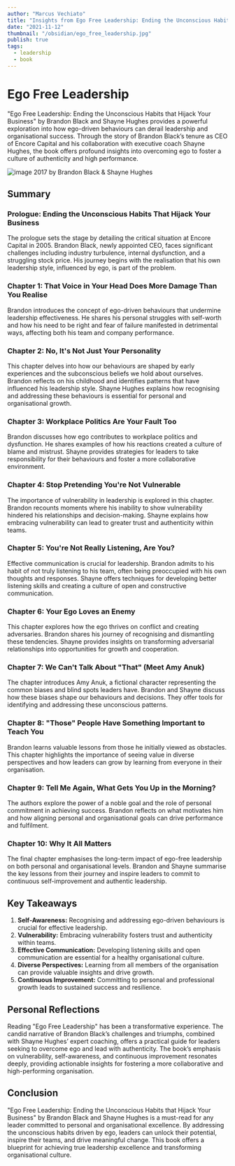 ```yaml
---
author: "Marcus Vechiato"
title: "Insights from Ego Free Leadership: Ending the Unconscious Habits that Hijack Your Business"
date: "2021-11-12"
thumbnail: "/obsidian/ego_free_leadership.jpg"
publish: true
tags: 
  - leadership
  - book
--- 
```

# **Ego Free Leadership**

"Ego Free Leadership: Ending the Unconscious Habits that Hijack Your Business" by Brandon Black and Shayne Hughes provides a powerful exploration into how ego-driven behaviours can derail leadership and organisational success. Through the story of Brandon Black’s tenure as CEO of Encore Capital and his collaboration with executive coach Shayne Hughes, the book offers profound insights into overcoming ego to foster a culture of authenticity and high performance.

 ![image](/obsidian/ego_free_leadership.jpg)
2017 by Brandon Black & Shayne Hughes

## **Summary**

### **Prologue: Ending the Unconscious Habits That Hijack Your Business**

The prologue sets the stage by detailing the critical situation at Encore Capital in 2005. Brandon Black, newly appointed CEO, faces significant challenges including industry turbulence, internal dysfunction, and a struggling stock price. His journey begins with the realisation that his own leadership style, influenced by ego, is part of the problem.

### **Chapter 1: That Voice in Your Head Does More Damage Than You Realise**

Brandon introduces the concept of ego-driven behaviours that undermine leadership effectiveness. He shares his personal struggles with self-worth and how his need to be right and fear of failure manifested in detrimental ways, affecting both his team and company performance.

### **Chapter 2: No, It's Not Just Your Personality**

This chapter delves into how our behaviours are shaped by early experiences and the subconscious beliefs we hold about ourselves. Brandon reflects on his childhood and identifies patterns that have influenced his leadership style. Shayne Hughes explains how recognising and addressing these behaviours is essential for personal and organisational growth.

### **Chapter 3: Workplace Politics Are Your Fault Too**

Brandon discusses how ego contributes to workplace politics and dysfunction. He shares examples of how his reactions created a culture of blame and mistrust. Shayne provides strategies for leaders to take responsibility for their behaviours and foster a more collaborative environment.

### **Chapter 4: Stop Pretending You're Not Vulnerable**

The importance of vulnerability in leadership is explored in this chapter. Brandon recounts moments where his inability to show vulnerability hindered his relationships and decision-making. Shayne explains how embracing vulnerability can lead to greater trust and authenticity within teams.

### **Chapter 5: You're Not Really Listening, Are You?**

Effective communication is crucial for leadership. Brandon admits to his habit of not truly listening to his team, often being preoccupied with his own thoughts and responses. Shayne offers techniques for developing better listening skills and creating a culture of open and constructive communication.

### **Chapter 6: Your Ego Loves an Enemy**

This chapter explores how the ego thrives on conflict and creating adversaries. Brandon shares his journey of recognising and dismantling these tendencies. Shayne provides insights on transforming adversarial relationships into opportunities for growth and cooperation.

### **Chapter 7: We Can't Talk About "That" (Meet Amy Anuk)**

The chapter introduces Amy Anuk, a fictional character representing the common biases and blind spots leaders have. Brandon and Shayne discuss how these biases shape our behaviours and decisions. They offer tools for identifying and addressing these unconscious patterns.

### **Chapter 8: "Those" People Have Something Important to Teach You**

Brandon learns valuable lessons from those he initially viewed as obstacles. This chapter highlights the importance of seeing value in diverse perspectives and how leaders can grow by learning from everyone in their organisation.

### **Chapter 9: Tell Me Again, What Gets You Up in the Morning?**

The authors explore the power of a noble goal and the role of personal commitment in achieving success. Brandon reflects on what motivates him and how aligning personal and organisational goals can drive performance and fulfilment.

### **Chapter 10: Why It All Matters**

The final chapter emphasises the long-term impact of ego-free leadership on both personal and organisational levels. Brandon and Shayne summarise the key lessons from their journey and inspire leaders to commit to continuous self-improvement and authentic leadership.

## **Key Takeaways**

1. **Self-Awareness:** Recognising and addressing ego-driven behaviours is crucial for effective leadership.
2. **Vulnerability:** Embracing vulnerability fosters trust and authenticity within teams.
3. **Effective Communication:** Developing listening skills and open communication are essential for a healthy organisational culture.
4. **Diverse Perspectives:** Learning from all members of the organisation can provide valuable insights and drive growth.
5. **Continuous Improvement:** Committing to personal and professional growth leads to sustained success and resilience.

## **Personal Reflections**

Reading "Ego Free Leadership" has been a transformative experience. The candid narrative of Brandon Black’s challenges and triumphs, combined with Shayne Hughes’ expert coaching, offers a practical guide for leaders seeking to overcome ego and lead with authenticity. The book’s emphasis on vulnerability, self-awareness, and continuous improvement resonates deeply, providing actionable insights for fostering a more collaborative and high-performing organisation.

## **Conclusion**

"Ego Free Leadership: Ending the Unconscious Habits that Hijack Your Business" by Brandon Black and Shayne Hughes is a must-read for any leader committed to personal and organisational excellence. By addressing the unconscious habits driven by ego, leaders can unlock their potential, inspire their teams, and drive meaningful change. This book offers a blueprint for achieving true leadership excellence and transforming organisational culture.
